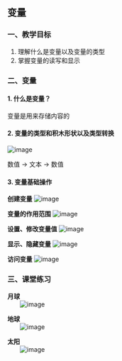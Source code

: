 ## 变量
### 一、教学目标
1. 理解什么是变量以及变量的类型
2. 掌握变量的读写和显示

### 二、变量
#### 1. 什么是变量？
变量是用来存储内容的
#### 2. 变量的类型和积木形状以及类型转换
![image](http://www.manykit.com/public/courseimg/1-4-1.png)

数值 -> 文本 -> 数值
#### 3. 变量基础操作
**创建变量**
![image](http://www.manykit.com/public/courseimg/1-4-2.png)

**变量的作用范围**
![image](http://www.manykit.com/public/courseimg/1-4-3.png)

**设置、修改变量值**
![image](http://www.manykit.com/public/courseimg/1-4-4.png)

**显示、隐藏变量**
![image](http://www.manykit.com/public/courseimg/1-4-5.png)

**访问变量**
![image](http://www.manykit.com/public/courseimg/1-4-6.png)

### 三、课堂练习
**月球**<br>
&emsp;&emsp;![image](http://www.manykit.com/public/courseimg/1-4-7.png)

**地球**<br>
&emsp;&emsp;![image](http://www.manykit.com/public/courseimg/1-4-8.png)

**太阳**<br>
&emsp;&emsp;![image](http://www.manykit.com/public/courseimg/1-4-9.png)

